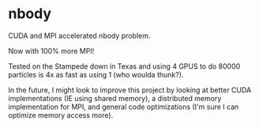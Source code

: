 # nbody
CUDA  and MPI accelerated nbody problem.

Now with 100% more MPI!

Tested on the Stampede down in Texas and using 4 GPUS to do 80000 particles is 4x as fast as using 1 (who woulda thunk?).

In the future, I might look to improve this project by looking at better CUDA implementations (IE using shared memory), a distributed memory implementation for MPI, and general code optimizations (I'm sure I can optimize memory access more).
